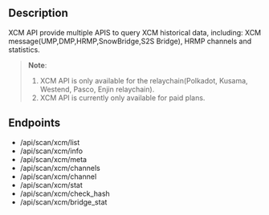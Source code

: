 ## Description

XCM API provide multiple APIS to query XCM historical data, including: XCM message(UMP,DMP,HRMP,SnowBridge,S2S Bridge), HRMP channels and statistics.

> **Note**: 
> 1. XCM API is only available for the relaychain(Polkadot, Kusama, Westend, Pasco, Enjin relaychain).
> 2. XCM API is currently only available for paid plans.

## Endpoints

- /api/scan/xcm/list
- /api/scan/xcm/info
- /api/scan/xcm/meta
- /api/scan/xcm/channels
- /api/scan/xcm/channel
- /api/scan/xcm/stat
- /api/scan/xcm/check_hash
- /api/scan/xcm/bridge_stat